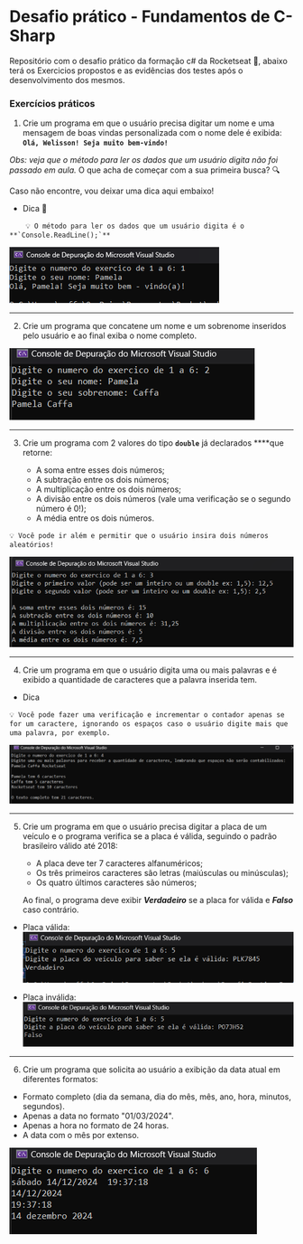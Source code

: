 # Desafio prático - Fundamentos de C-Sharp

Repositório com o desafio prático da formação c# da Rocketseat 🚀, abaixo terá os Exercicios propostos e as evidências dos testes após o desenvolvimento dos mesmos.



### Exercícios práticos

1.  Crie um programa em que o usuário precisa digitar um nome e uma mensagem de boas vindas personalizada com o nome dele é exibida: **`Olá, Welisson! Seja muito bem-vindo!`**

_Obs: veja que o método para ler os dados que um usuário digita não foi passado em aula._ O que acha de começar com a sua primeira busca? 🔍

Caso não encontre, vou deixar uma dica aqui embaixo! 
- Dica 👀

```
    💡 O método para ler os dados que um usuário digita é o **`Console.ReadLine();`**    
```
![exercicio 1](./Images/exercicio1.png)

----------

2.  Crie um programa que concatene um nome e um sobrenome inseridos pelo usuário e ao final exiba o nome completo.

![exercicio 2](./Images/exercicio2.png)

----------
    
3.  Crie um programa com 2 valores do tipo **`double`** já declarados ****que retorne:
    
    -   A soma entre esses dois números;
    -   A subtração entre os dois números;
    -   A multiplicação entre os dois números;
    -   A divisão entre os dois números (vale uma verificação se o segundo número é 0!);
    -   A média entre os dois números.

```
💡 Você pode ir além e permitir que o usuário insira dois números aleatórios!
```

![exercicio 3](./Images/exercicio3.png)

----------

4.  Crie um programa em que o usuário digita uma ou mais palavras e é exibido a quantidade de caracteres que a palavra inserida tem.

-   Dica
```
💡 Você pode fazer uma verificação e incrementar o contador apenas se for um caractere, ignorando os espaços caso o usuário digite mais que uma palavra, por exemplo.
```
 ![exercicio 4](./Images/exercicio4.png)

----------

5.  Crie um programa em que o usuário precisa digitar a placa de um veículo e o programa verifica se a placa é válida, seguindo o padrão brasileiro válido até 2018:
    
    -   A placa deve ter 7 caracteres alfanuméricos;
    -   Os três primeiros caracteres são letras (maiúsculas ou minúsculas);
    -   Os quatro últimos caracteres são números;
    
    Ao final, o programa deve exibir _**Verdadeiro**_ se a placa for válida e _**Falso**_ caso contrário.
    
   - Placa válida:
 ![exercicio 5 resposta verdadeira](./Images/exercicio5sucesso.png)
   
   - Placa inválida:
 ![exercicio 5 resposta falsa](./Images/exercicio5erro.png)

----------
    
6.  Crie um programa que solicita ao usuário a exibição da data atual em diferentes formatos:
-   Formato completo (dia da semana, dia do mês, mês, ano, hora, minutos, segundos).
-   Apenas a data no formato "01/03/2024".
-   Apenas a hora no formato de 24 horas.
-   A data com o mês por extenso.

 ![exercicio 6](./Images/exercicio6.png)